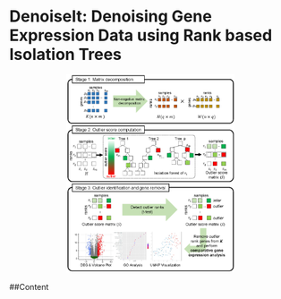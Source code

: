 # DenoiseIt: Denoising Gene Expression Data using Rank based Isolation Trees
<p align="center"> <img src="./image/DenoiseIt_workflow.png" width="300"/> </p>

##Content
